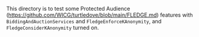 This directory is to test some Protected Audience (https://github.com/WICG/turtledove/blob/main/FLEDGE.md) features with `BiddingAndAuctionServices` and `FledgeEnforceKAnonymity`, and `FledgeConsiderKAnonymity` turned on.
